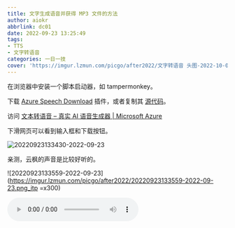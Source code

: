 ```yaml
---
title: 文字生成语音并获得 MP3 文件的方法
author: aiokr
abbrlink: dc01
date: 2022-09-23 13:25:49
tags: 
- TTS
- 文字转语音
categories: 一日一技
cover: 'https://imgur.lzmun.com/picgo/after2022/文字转语音 头图-2022-10-09.png_itp'
---
```


在浏览器中安装一个脚本启动器，如 tampermonkey。

下载 [Azure Speech Download](https://greasyfork.org/zh-CN/scripts/444347-azure-speech-download) 插件，或者复制其 [源代码](https://greasyfork.org/scripts/444347-azure-speech-download/code/Azure%20Speech%20Download.user.js#bypass=true)。

访问 [文本转语音 – 真实 AI 语音生成器 | Microsoft Azure](https://azure.microsoft.com/zh-cn/products/cognitive-services/text-to-speech/#overview) 

下滑网页可以看到输入框和下载按钮。

![20220923133430-2022-09-23](https://imgur.lzmun.com/picgo/after2022/20220923133430-2022-09-23.png_itp)

亲测，云枫的声音是比较好听的。

![20220923133559-2022-09-23](https://imgur.lzmun.com/picgo/after2022/20220923133559-2022-09-23.png_itp =x300)

<audio controls src="https://imgur.lzmun.com/meida/2022-09-23%2005_54_47.mp3"></audio>